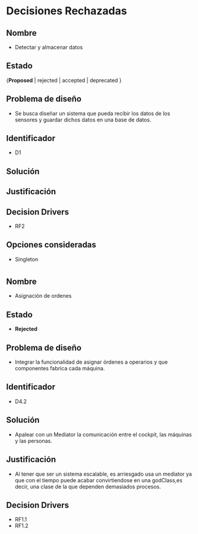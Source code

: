 # Decisiones Rechazadas

## Nombre

* Detectar y almacenar datos

## Estado

{**Proposed** | rejected | accepted | deprecated }

## Problema de diseño 

* Se busca diseñar un sistema que pueda recibir los datos de los sensores y guardar dichos datos en una base de datos. 

## Identificador 

* D1 

## Solución 

## Justificación 

## Decision Drivers
* RF2

## Opciones consideradas 

* Singleton 

#

## Nombre
* Asignación de ordenes

## Estado

* **Rejected**

## Problema de diseño 

* Integrar la funcionalidad de asignar órdenes a operarios y que componentes fabrica cada máquina.

## Identificador
* D4.2

## Solución 
* Apalear con un Mediator la comunicación entre el cockpit, las máquinas y las personas.

## Justificación
* Al tener que ser un sistema escalable, es arriesgado usa un mediator ya que con el tiempo puede acabar convirtiendose en una godClass,es decir, una clase de la que dependen demasiados procesos.

## Decision Drivers
* RF1.1
* RF1.2

<!---
## Nombre
* Asignación de ordenes

## Estado

{**Proposed** | rejected | accepted | deprecated }

## Problema de diseño 

* Integrar la funcionalidad de asignar órdenes a operarios y que componentes fabricar a cada máquina. 

## Identificador 

* D3 

## Solución 

## Justificación 

## Decision Drivers
* RF1

## Opciones consideradas 

* Patrón Facade 

* Patrón Decorator 

* Patrón Command 

* Patrón Mediator
-->
